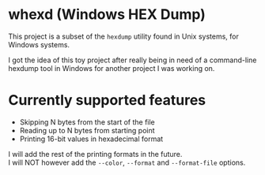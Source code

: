 # whexd (Windows HEX Dump)
This project is a subset of the <code>hexdump</code> utility found in Unix systems, for Windows systems.

I got the idea of this toy project after really being in need of a command-line hexdump tool in Windows for another project I was working on.

# Currently supported features
<ul>
   <li>Skipping N bytes from the start of the file</li>
   <li>Reading up to N bytes from starting point</li>
   <li>Printing 16-bit values in hexadecimal format</li>
</ul>

I will add the rest of the printing formats in the future. <br>
I will NOT however add the <code>--color</code>, <code>--format</code> and <code>--format-file</code> options.
